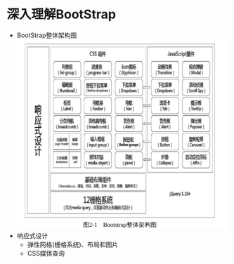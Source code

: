 # 深入理解BootStrap
+ BootStrap整体架构图
![BootStrapStructure.png](pictures/BootStrap/bootStrapStructure.png)
+ 响应式设计
  + 弹性网格(栅格系统)、布局和图片
  + CSS媒体查询
